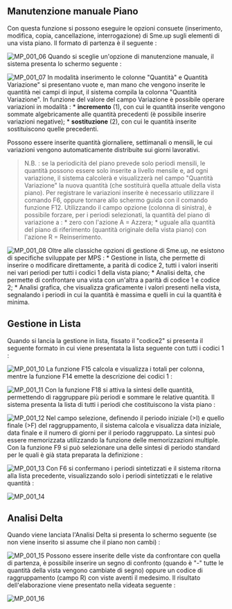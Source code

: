 ## Manutenzione manuale Piano
Con questa funzione si possono eseguire le opzioni consuete (inserimento, modifica, copia, cancellazione, interrogazione) di Sme.up sugli elementi di una vista piano.
Il formato di partenza è il seguente : 

![MP_001_06](http://doc.smeup.com/immagini/MBDOC_OGG-P_MPGP01/MP_001_06.png)
Quando si sceglie un'opzione di manutenzione manuale, il sistema presenta lo schermo seguente : 

![MP_001_07](http://doc.smeup.com/immagini/MBDOC_OGG-P_MPGP01/MP_001_07.png)
In modalità inserimento le colonne "Quantità" e Quantità Variazione" si presentano vuote e, man mano che vengono inserite le quantità nei campi di input, il sistema compila la colonna "Quantità Variazione".
In funzione del valore del campo Variazione è possibile operare variazioni in modalità : 
 \* __incremento__ (1), con cui le quantità inserite vengono sommate algebricamente alle quantità precedenti (è possibile inserire variazioni negative);
 \* __sostituzione__ (2), con cui le quantità inserite sostituiscono quelle precedenti.

Possono essere inserite quantità giornaliere, settimanali o mensili, le cui variazioni vengono automaticamente distribuite sui giorni lavorativi.

>N.B. :  se la periodicità del piano prevede solo periodi mensili, le quantità possono essere solo inserite a livello mensile e, ad ogni variazione, il sistema calcolerà e visualizzerà nel campo "Quantità Variazione" la nuova quantità (che sostituirà quella attuale della vista piano).
Per registrare le variazioni inserite è necessario utilizzare il comando F6, oppure tornare allo schermo guida con il comando funzione F12.
Utilizzando il campo opzione (colonna di sinistra), è possibile forzare, per i periodi selezionati, la quantità del piano di variazione a : 
 \* zero con l'azione A = Azzera;
 \* uguale alla quantità del piano di riferimento (quantità originale della vista piano) con l'azione R = Reinserimento.

![MP_001_08](http://doc.smeup.com/immagini/MBDOC_OGG-P_MPGP01/MP_001_08.png)
Oltre alle classiche opzioni di gestione di Sme.up, ne esistono di specifiche sviluppate per MPS : 
 \* Gestione in lista, che permette di inserire o modificare direttamente, a parità di codice 2, tutti i valori inseriti nei vari periodi per tutti i codici 1 della vista piano;
 \* Analisi delta, che permette di confrontare una vista con un'altra a parità di codice 1 e codice 2;
 \* Analisi grafica, che visualizza graficamente i valori presenti nella vista, segnalando i periodi in cui la quantità è massima e quelli in cui la quantità è minima.

## Gestione in Lista
Quando si lancia la gestione in lista, fissato il "codice2" si presenta il seguente formato in cui viene presentata la lista seguente con tutti i codici 1 : 

![MP_001_10](http://doc.smeup.com/immagini/MBDOC_OGG-P_MPGP01/MP_001_10.png)
La funzione F15 calcola e visualizza i totali per colonna, mentre la funzione F14 emette la descrizione dei codici 1 : 

![MP_001_11](http://doc.smeup.com/immagini/MBDOC_OGG-P_MPGP01/MP_001_11.png)
Con la funzione F18 si attiva la sintesi delle quantità, permettendo di raggruppare più periodi e sommare le relative quantità. Il sistema presenta la lista di tutti i periodi che costituiscono la vista
piano : 

![MP_001_12](http://doc.smeup.com/immagini/MBDOC_OGG-P_MPGP01/MP_001_12.png)
Nel campo selezione, definendo il periodo iniziale (>I) e quello finale (>F) del raggruppamento, il sistema calcola e visualizza data iniziale, data finale e il numero di giorni per il periodo raggruppato.
La sintesi può essere memorizzata utilizzando la funzione delle memorizzazioni multiple.
Con la funzione F9 si può selezionare una delle sintesi di periodo standard per le quali è già stata preparata la definizione : 

![MP_001_13](http://doc.smeup.com/immagini/MBDOC_OGG-P_MPGP01/MP_001_13.png)
Con F6 si confermano i periodi sintetizzati e il sistema ritorna alla lista precedente, visualizzando solo i periodi sintetizzati e le relative quantità : 

![MP_001_14](http://doc.smeup.com/immagini/MBDOC_OGG-P_MPGP01/MP_001_14.png)
## Analisi Delta
Quando viene lanciata l'Analisi Delta si presenta lo schermo seguente (se non viene inserito si assume che il piano non cambi) : 

![MP_001_15](http://doc.smeup.com/immagini/MBDOC_OGG-P_MPGP01/MP_001_15.png)
Possono essere inserite delle viste da confrontare con quella di partenza, è possibile inserire un segno di confronto (quando è "-" tutte le quantità della vista vengono cambiate di segno) oppure un codice di raggruppamento (campo R) con viste aventi il medesimo.
Il risultato dell'elaborazione viene presentato nella videata seguente : 

![MP_001_16](http://doc.smeup.com/immagini/MBDOC_OGG-P_MPGP01/MP_001_16.png)